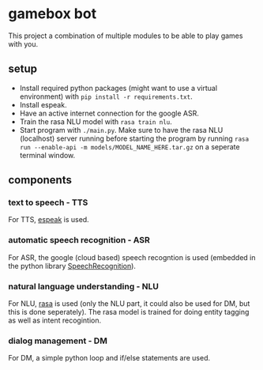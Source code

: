 # gamebox bot

This project a combination of multiple modules to be able to play games with you.

## setup

- Install required python packages (might want to use a virtual environment) with `pip install -r requirements.txt`.
- Install espeak.
- Have an active internet connection for the google ASR.
- Train the rasa NLU model with `rasa train nlu`.
- Start program with `./main.py`. Make sure to have the rasa NLU (localhost) server running before starting the program by running `rasa run --enable-api -m models/MODEL_NAME_HERE.tar.gz` on a seperate terminal window.


## components

### text to speech - TTS

For TTS, [espeak](https://espeak.sourceforge.net/) is used.

### automatic speech recognition - ASR

For ASR, the google (cloud based) speech recogntion is used (embedded in the python library [SpeechRecognition](https://pypi.org/project/SpeechRecognition/)).

### natural language understanding - NLU

For NLU, [rasa](https://rasa.com/) is used (only the NLU part, it could also be used for DM, but this is done seperately). The rasa model is trained for doing entity tagging as well as intent recogintion.

### dialog management - DM

For DM, a simple python loop and if/else statements are used.
